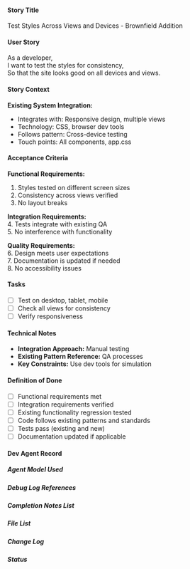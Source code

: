 #### Story Title

Test Styles Across Views and Devices - Brownfield Addition

#### User Story

As a developer,  
I want to test the styles for consistency,  
So that the site looks good on all devices and views.

#### Story Context

**Existing System Integration:**

- Integrates with: Responsive design, multiple views
- Technology: CSS, browser dev tools
- Follows pattern: Cross-device testing
- Touch points: All components, app.css

#### Acceptance Criteria

**Functional Requirements:**

1. Styles tested on different screen sizes
2. Consistency across views verified
3. No layout breaks

**Integration Requirements:**  
4. Tests integrate with existing QA  
5. No interference with functionality  

**Quality Requirements:**  
6. Design meets user expectations  
7. Documentation is updated if needed  
8. No accessibility issues

#### Tasks

- [ ] Test on desktop, tablet, mobile
- [ ] Check all views for consistency
- [ ] Verify responsiveness

#### Technical Notes

- **Integration Approach:** Manual testing
- **Existing Pattern Reference:** QA processes
- **Key Constraints:** Use dev tools for simulation

#### Definition of Done

- [ ] Functional requirements met
- [ ] Integration requirements verified
- [ ] Existing functionality regression tested
- [ ] Code follows existing patterns and standards
- [ ] Tests pass (existing and new)
- [ ] Documentation updated if applicable

#### Dev Agent Record

##### Agent Model Used

##### Debug Log References

##### Completion Notes List

##### File List

##### Change Log

##### Status
